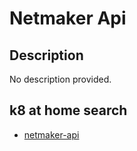# Netmaker Api

## Description

No description provided.

## k8 at home search

- [netmaker-api](https://nanne.dev/k8s-at-home-search/#/netmaker-api)
